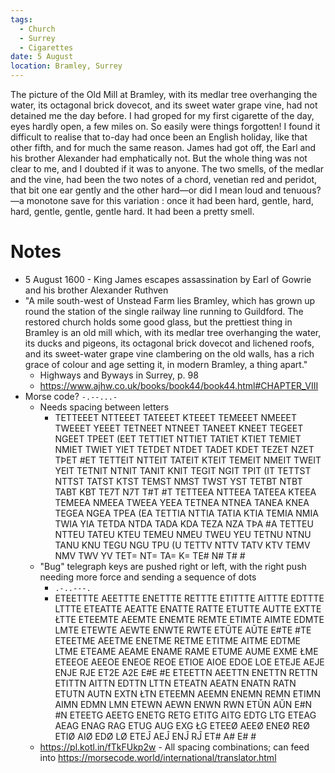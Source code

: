 ```yaml
---
tags:
  - Church
  - Surrey
  - Cigarettes
date: 5 August
location: Bramley, Surrey
---
```

The picture of the Old Mill at Bramley, with its medlar tree overhanging the water, its octagonal brick dovecot, and its sweet water grape vine, had not detained me the day before. I had groped for my first cigarette of the day, eyes hardly open, a few miles on. So easily were things forgotten! I found it difficult to realise that to-day had once been an English holiday, like that other fifth, and for much the same reason. James had got off, the Earl and his brother Alexander had emphatically not. But the whole thing was not clear to me, and I doubted if it was to anyone. The two smells, of the medlar and the vine, had been the two notes of a chord, venetian red and peridot, that bit one ear gently and the other hard—or did I mean loud and tenuous?—a monotone save for this variation : once it had been hard, gentle, hard, hard, gentle, gentle, gentle hard. It had been a pretty smell.

# Notes
- 5 August 1600 - King James escapes assassination by Earl of Gowrie and his brother Alexander Ruthven
- "A mile south-west of Unstead Farm lies Bramley, which has grown up round the station of the single railway line running to Guildford. The restored church holds some good glass, but the prettiest thing in Bramley is an old mill which, with its medlar tree overhanging the water, its ducks and pigeons, its octagonal brick dovecot and lichened roofs, and its sweet-water grape vine clambering on the old walls, has a rich grace of colour and age setting it, in modern Bramley, a thing apart."
	- Highways and Byways in Surrey, p. 98
	- https://www.ajhw.co.uk/books/book44/book44.html#CHAPTER_VIII
- Morse code? `-.--...-`
	- Needs spacing between letters
		- TETTEEET NTTEEET TATEEET KTEEET TEMEEET NMEEET TWEEET YEEET TETNEET NTNEET TANEET KNEET TEGEET NGEET TPEET (EET TETTIET NTTIET TATIET KTIET TEMIET NMIET TWIET YIET TETDET NTDET TADET KDET TEZET NZET TÞET #ET TETTEIT NTTEIT TATEIT KTEIT TEMEIT NMEIT TWEIT YEIT TETNIT NTNIT TANIT KNIT TEGIT NGIT TPIT (IT TETTST NTTST TATST KTST TEMST NMST TWST YST TETBT NTBT TABT KBT TE7T N7T T#T #T TETTEEA NTTEEA TATEEA KTEEA TEMEEA NMEEA TWEEA YEEA TETNEA NTNEA TANEA KNEA TEGEA NGEA TPEA (EA TETTIA NTTIA TATIA KTIA TEMIA NMIA TWIA YIA TETDA NTDA TADA KDA TEZA NZA TÞA #A TETTEU NTTEU TATEU KTEU TEMEU NMEU TWEU YEU TETNU NTNU TANU KNU TEGU NGU TPU (U TETTV NTTV TATV KTV TEMV NMV TWV YV TET= NT= TA= K= TE# N# T# # 
	- "Bug" telegraph keys are pushed right or left, with the right push needing more force and sending a sequence of dots
		- `.-..---.`
		- ETEETTTE AEETTTE ENETTTE RETTTE ETITTTE AITTTE EDTTTE LTTTE ETEATTE AEATTE ENATTE RATTE ETUTTE AUTTE EXTTE ŁTTE ETEEMTE AEEMTE ENEMTE REMTE ETIMTE AIMTE EDMTE LMTE ETEWTE AEWTE ENWTE RWTE ETŬTE AŬTE E#TE #TE ETEETME AEETME ENETME RETME ETITME AITME EDTME LTME ETEAME AEAME ENAME RAME ETUME AUME EXME ŁME ETEEOE AEEOE ENEOE REOE ETIOE AIOE EDOE LOE ETEJE AEJE ENJE RJE ET2E A2E E#E #E ETEETTN AEETTN ENETTN RETTN ETITTN AITTN EDTTN LTTN ETEATN AEATN ENATN RATN ETUTN AUTN EXTN ŁTN ETEEMN AEEMN ENEMN REMN ETIMN AIMN EDMN LMN ETEWN AEWN ENWN RWN ETŬN AŬN E#N #N ETEETG AEETG ENETG RETG ETITG AITG EDTG LTG ETEAG AEAG ENAG RAG ETUG AUG EXG ŁG ETEEØ AEEØ ENEØ REØ ETIØ AIØ EDØ LØ ETEĴ AEĴ ENĴ RĴ ET# A# E# # 
	- https://pl.kotl.in/fTkFUkp2w - All spacing combinations; can feed into https://morsecode.world/international/translator.html